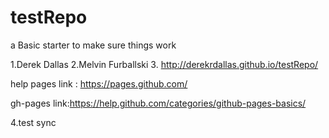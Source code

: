 # testRepo
a Basic starter to make sure things work

1.Derek Dallas
2.Melvin Furballski
3. http://derekrdallas.github.io/testRepo/

help pages link : https://pages.github.com/

gh-pages link:https://help.github.com/categories/github-pages-basics/

4.test sync
